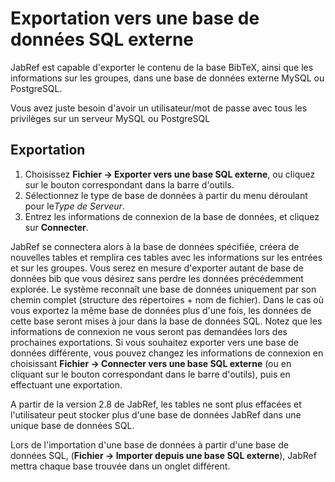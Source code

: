 Exportation vers une base de données SQL externe
================================================

JabRef est capable d'exporter le contenu de la base BibTeX, ainsi que les informations sur les groupes, dans une base de données externe MySQL ou PostgreSQL.

Vous avez juste besoin d'avoir un utilisateur/mot de passe avec tous les privilèges sur un serveur MySQL ou PostgreSQL

Exportation
-----------

1.  Choisissez **Fichier -&gt; Exporter vers une base SQL externe**, ou cliquez sur le bouton correspondant dans la barre d'outils.
2.  Sélectionnez le type de base de données à partir du menu déroulant pour le*Type de Serveur*.
3.  Entrez les informations de connexion de la base de données, et cliquez sur **Connecter**.

JabRef se connectera alors à la base de données spécifiée, créera de nouvelles tables et remplira ces tables avec les informations sur les entrées et sur les groupes. Vous serez en mesure d'exporter autant de base de données bib que vous désirez sans perdre les données précédemment explorée. Le système reconnaît une base de données uniquement par son chemin complet (structure des répertoires + nom de fichier). Dans le cas où vous exportez la même base de données plus d'une fois, les données de cette base seront mises à jour dans la base de données SQL. Notez que les informations de connexion ne vous seront pas demandées lors des prochaines exportations. Si vous souhaitez exporter vers une base de données différente, vous pouvez changez les informations de connexion en choisissant **Fichier -&gt; Connecter vers une base SQL externe** (ou en cliquant sur le bouton correspondant dans le barre d'outils), puis en effectuant une exportation.

A partir de la version 2.8 de JabRef, les tables ne sont plus effacées et l'utilisateur peut stocker plus d'une base de données JabRef dans une unique base de données SQL.

Lors de l'importation d'une base de données à partir d'une base de données SQL, (**Fichier -&gt; Importer depuis une base SQL externe**), JabRef mettra chaque base trouvée dans un onglet différent.
